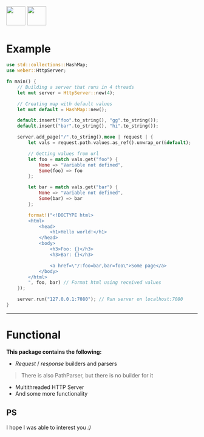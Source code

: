 [<img src="https://crates.io/favicon.ico" width="50"/>](https://crates.io)
[<img src="https://github.githubassets.com/favicons/favicon-dark.svg" width="50"/>](https://github.com/Blinc13/weber)
---
# Example
```rust
use std::collections::HashMap;
use weber::HttpServer;

fn main() {
    // Building a server that runs in 4 threads
    let mut server = HttpServer::new(4);

    // Creating map with default values
    let mut default = HashMap::new();

    default.insert("foo".to_string(), "gg".to_string());
    default.insert("bar".to_string(), "hi".to_string());

    server.add_page("/".to_string(),move | request | {
        let vals = request.path.values.as_ref().unwrap_or(&default);

        // Getting values from url
        let foo = match vals.get("foo") {
            None => "Variable not defined",
            Some(foo) => foo
        };

        let bar = match vals.get("bar") {
            None => "Variable not defined",
            Some(bar) => bar
        };

        format!("<!DOCTYPE html>
        <html>
            <head>
                <h1>Hello world!</h1>
            </head>
            <body>
                <h3>Foo: {}</h3>
                <h3>Bar: {}</h3>

                <a href=\"/:foo=bar,bar=foo\">Some page</a>
            </body>
        </html>
        ", foo, bar) // Format html using received values
    });

    server.run("127.0.0.1:7080"); // Run server on localhost:7080
}
```
---
# Functional
**This package contains the following:**
- *Request* / *response* builders and parsers
> There is also PathParser, but there is no builder for it
- Multithreaded HTTP Server
- And some more functionality

## PS
I hope I was able to interest you *:)*